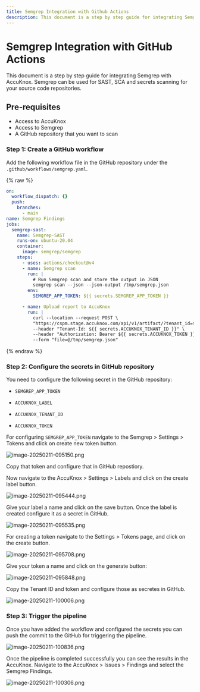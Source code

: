 ```yaml
---
title: Semgrep Integration with Github Actions
description: This document is a step by step guide for integrating Semgrep with AccuKnox. Semgrep can be used for SAST, SCA and secrets scanning for your source code repositories.
---
```


# Semgrep Integration with GitHub Actions

This document is a step by step guide for integrating Semgrep with AccuKnox. Semgrep can be used for SAST, SCA and secrets scanning for your source code repositories.

## Pre-requisites

- Access to AccuKnox
- Access to Semgrep
- A GitHub repository that you want to scan

### Step 1: Create a GitHub workflow

Add the following workflow file in the GitHub repository under the `.github/workflows/semgrep.yaml`.

{% raw %}

```yaml
on:
  workflow_dispatch: {}
  push:
    branches:
      - main
name: Semgrep Findings
jobs:
  semgrep-sast:
    name: Semgrep-SAST
    runs-on: ubuntu-20.04
    container:
      image: semgrep/semgrep
    steps:
      - uses: actions/checkout@v4
      - name: Semgrep scan
        run: |
          # Run Semgrep scan and store the output in JSON
          semgrep scan --json --json-output /tmp/semgrep.json
        env:
          SEMGREP_APP_TOKEN: ${{ secrets.SEMGREP_APP_TOKEN }}

      - name: Upload report to AccuKnox
        run: |
          curl --location --request POST \
          "https://cspm.stage.accuknox.com/api/v1/artifact/?tenant_id=${{ secrets.ACCUKNOX_TENANT_ID }}&data_type=SG&save_to_s3=true&label_id=${{ secrets.ACCUKNOX_LABEL }}" \
          --header "Tenant-Id: ${{ secrets.ACCUKNOX_TENANT_ID }}" \
          --header "Authorization: Bearer ${{ secrets.ACCUKNOX_TOKEN }}" \
          --form "file=@/tmp/semgrep.json"
```

{% endraw %}

### Step 2: Configure the secrets in GitHub repository

You need to configure the following secret in the GitHub repository:

- `SEMGREP_APP_TOKEN`

- `ACCUKNOX_LABEL`

- `ACCUKNOX_TENANT_ID`

- `ACCUKNOX_TOKEN`

For configuring `SEMGREP_APP_TOKEN` navigate to the Semgrep > Settings > Tokens and click on create new token button.

![image-20250211-095150.png](./images/semgrep-sast/1.png)

Copy that token and configure that in GitHub repostiory.

Now navigate to the AccuKnox > Settings > Labels and click on the create label button.

![image-20250211-095444.png](./images/semgrep-sast/2.png)

Give your label a name and click on the save button. Once the label is created configure it as a secret in GitHub.

![image-20250211-095535.png](./images/semgrep-sast/3.png)

For creating a token navigate to the Settings > Tokens page, and click on the create button.

![image-20250211-095708.png](./images/semgrep-sast/4.png)

Give your token a name and click on the generate button:

![image-20250211-095848.png](./images/semgrep-sast/5.png)

Copy the Tenant ID and token and configure those as secretes in GitHub.

![image-20250211-100006.png](./images/semgrep-sast/6.png)

### Step 3: Trigger the pipeline

Once you have added the workflow and configured the secrets you can push the commit to the GitHub for triggering the pipeline.

![image-20250211-100836.png](./images/semgrep-sast/7.png)

Once the pipeline is completed successfully you can see the results in the AccuKnox. Navigate to the AccuKnox > Issues > Findings and select the Semgrep Findings.

![image-20250211-100306.png](./images/semgrep-sast/8.png)
